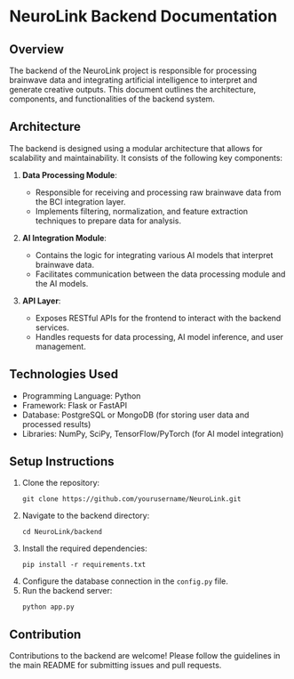# NeuroLink Backend Documentation

## Overview
The backend of the NeuroLink project is responsible for processing brainwave data and integrating artificial intelligence to interpret and generate creative outputs. This document outlines the architecture, components, and functionalities of the backend system.

## Architecture
The backend is designed using a modular architecture that allows for scalability and maintainability. It consists of the following key components:

1. **Data Processing Module**: 
   - Responsible for receiving and processing raw brainwave data from the BCI integration layer.
   - Implements filtering, normalization, and feature extraction techniques to prepare data for analysis.

2. **AI Integration Module**: 
   - Contains the logic for integrating various AI models that interpret brainwave data.
   - Facilitates communication between the data processing module and the AI models.

3. **API Layer**: 
   - Exposes RESTful APIs for the frontend to interact with the backend services.
   - Handles requests for data processing, AI model inference, and user management.

## Technologies Used
- Programming Language: Python
- Framework: Flask or FastAPI
- Database: PostgreSQL or MongoDB (for storing user data and processed results)
- Libraries: NumPy, SciPy, TensorFlow/PyTorch (for AI model integration)

## Setup Instructions
1. Clone the repository:
   ```
   git clone https://github.com/yourusername/NeuroLink.git
   ```
2. Navigate to the backend directory:
   ```
   cd NeuroLink/backend
   ```
3. Install the required dependencies:
   ```
   pip install -r requirements.txt
   ```
4. Configure the database connection in the `config.py` file.
5. Run the backend server:
   ```
   python app.py
   ```

## Contribution
Contributions to the backend are welcome! Please follow the guidelines in the main README for submitting issues and pull requests.